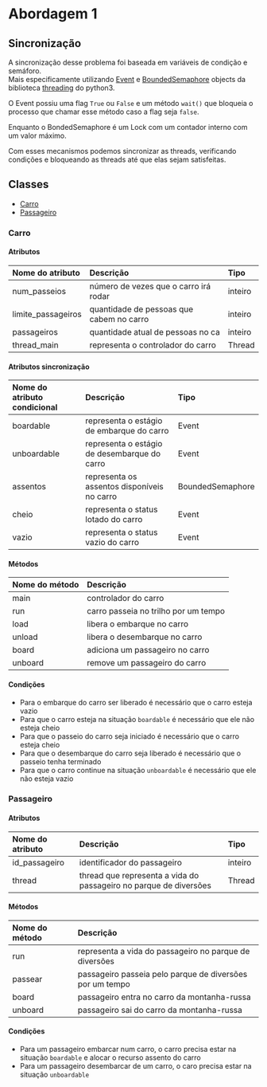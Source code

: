 # Abordagem 1

## Sincronização

A sincronização desse problema foi baseada em variáveis de condição e semáforo.  
Mais especificamente utilizando [Event](https://docs.python.org/3/library/threading.html#event-objects) e [BoundedSemaphore](https://docs.python.org/3/library/threading.html#semaphore-objects) objects da biblioteca [threading](https://docs.python.org/3/library/threading.html) do python3.

O Event possiu uma flag `True` ou `False` e um método `wait()` que bloqueia o processo que chamar esse método caso a flag seja `false`.

Enquanto o BondedSemaphore é um Lock com um contador interno com um valor máximo.

Com esses mecanismos podemos sincronizar as threads, verificando condições e bloqueando as threads até que elas sejam satisfeitas.

## Classes

* [Carro](#carro)
* [Passageiro](#passageiro)

### Carro

#### Atributos



| Nome do atributo | Descrição | Tipo |
| :--- | :--- | :--- |
| num\_passeios | número de vezes que o carro irá rodar | inteiro |
| limite\_passageiros | quantidade de pessoas que cabem no carro | inteiro |
| passageiros | quantidade atual de pessoas no ca | inteiro |
| thread\_main | representa o controlador do carro | Thread |

#### Atributos sincronização

| Nome do atributo condicional | Descrição | Tipo |
| :--- | :--- | :--- |
| boardable | representa o estágio de embarque do carro | Event |
| unboardable | representa o estágio de desembarque do carro | Event |
| assentos | representa os assentos disponíveis no carro | BoundedSemaphore |
| cheio | representa o status lotado do carro | Event |
| vazio | representa o status vazio do carro | Event |

#### Métodos

| Nome do método | Descrição |
| :--- | :--- |
| main | controlador do carro |
| run | carro passeia no trilho por um tempo |
| load | libera o embarque no carro |
| unload | libera o desembarque no carro |
| board | adiciona um passageiro no carro |
| unboard | remove um passageiro do carro |

#### Condições

* Para o embarque do carro ser liberado é necessário que o carro esteja vazio
* Para que o carro esteja na situação `boardable` é necessário que ele não esteja cheio
* Para que o passeio do carro seja iniciado é necessário que o carro esteja cheio
* Para que o desembarque do carro seja liberado é necessário que o passeio tenha terminado
* Para que o carro continue na situação `unboardable` é necessário que ele não esteja vazio

### Passageiro

#### Atributos

| Nome do atributo | Descrição | Tipo |
| :--- | :--- | :--- |
| id\_passageiro | identificador do passageiro | inteiro |
| thread | thread que representa a vida do passageiro no parque de diversões | Thread |

#### Métodos

| Nome do método | Descrição |
| :--- | :--- |
| run | representa a vida do passageiro no parque de diversões |
| passear | passageiro passeia pelo parque de diversões por um tempo |
| board | passageiro entra no carro da montanha-russa |
| unboard | passageiro sai do carro da montanha-russa |

#### Condições

* Para um passageiro embarcar num carro, o carro precisa estar na situação `boardable` e alocar o recurso assento do carro
* Para um passageiro desembarcar de um carro, o caro precisa estar na situação `unboardable`



